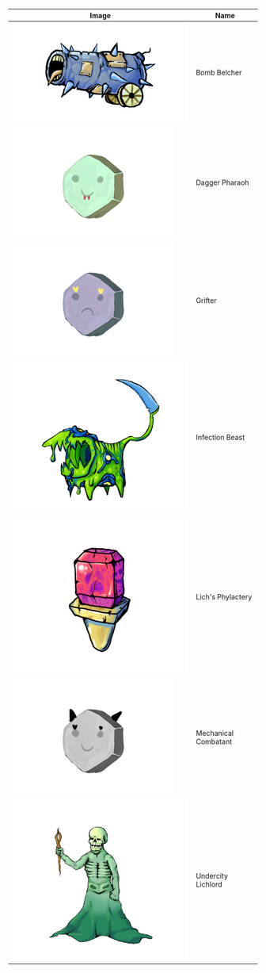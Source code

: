 | Image | Name |
| ----- | ---- |
| ![](creatures/BombBelcher.png) | Bomb Belcher |
| ![](creatures/DaggerThrower.png) | Dagger Pharaoh |
| ![](creatures/Grifter.png) | Grifter |
| ![](creatures/InfectionBeast.png) | Infection Beast |
| ![](creatures/LichPhylac.png) | Lich's Phylactery |
| ![](creatures/Combatant.png) | Mechanical Combatant |
| ![](creatures/LichLord.png) | Undercity Lichlord |
